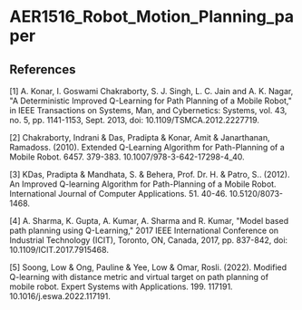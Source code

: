 # AER1516_Robot_Motion_Planning_paper

## References
<a id="1">[1]</a> 
A. Konar, I. Goswami Chakraborty, S. J. Singh, L. C. Jain and A. K. Nagar, "A Deterministic Improved Q-Learning for Path Planning of a Mobile Robot," in IEEE Transactions on Systems, Man, and Cybernetics: Systems, vol. 43, no. 5, pp. 1141-1153, Sept. 2013, doi: 10.1109/TSMCA.2012.2227719.

<a id="2">[2]</a> 
Chakraborty, Indrani & Das, Pradipta & Konar, Amit & Janarthanan, Ramadoss. (2010). Extended Q-Learning Algorithm for Path-Planning of a Mobile Robot. 6457. 379-383. 10.1007/978-3-642-17298-4_40. 

<a id="3">[3]</a> 
KDas, Pradipta & Mandhata, S. & Behera, Prof. Dr. H. & Patro, S.. (2012). An Improved Q-learning Algorithm for Path-Planning of a Mobile Robot. International Journal of Computer Applications. 51. 40-46. 10.5120/8073-1468. 

<a id="4">[4]</a> 
A. Sharma, K. Gupta, A. Kumar, A. Sharma and R. Kumar, "Model based path planning using Q-Learning," 2017 IEEE International Conference on Industrial Technology (ICIT), Toronto, ON, Canada, 2017, pp. 837-842, doi: 10.1109/ICIT.2017.7915468.

<a id="5">[5]</a> 
Soong, Low & Ong, Pauline & Yee, Low & Omar, Rosli. (2022). Modified Q-learning with distance metric and virtual target on path planning of mobile robot. Expert Systems with Applications. 199. 117191. 10.1016/j.eswa.2022.117191. 
